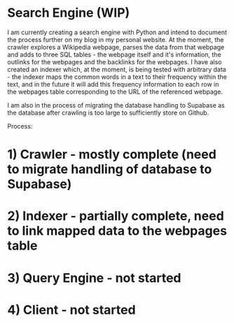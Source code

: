 # Search Engine (WIP)

I am currently creating a search engine with Python and intend to document the process further on my blog in my personal website. At the moment, the crawler explores a Wikipedia webpage, parses the data from that webpage and adds to three SQL tables - the webpage itself and it's information, the outlinks for the webpages and the backlinks for the webpages. I have also created an indexer which, at the moment, is being tested with arbitrary data - the indexer maps the common words in a text to their frequency within the text, and in the future it will add this frequency information to each row in the webpages table corresponding to the URL of the referenced webpage. 

I am also in the process of migrating the database handling to Supabase as the database after crawling is too large to sufficiently store on Github.

Process:
# 1) Crawler - mostly complete (need to migrate handling of database to Supabase)
# 2) Indexer - partially complete, need to link mapped data to the webpages table
# 3) Query Engine - not started
# 4) Client - not started
